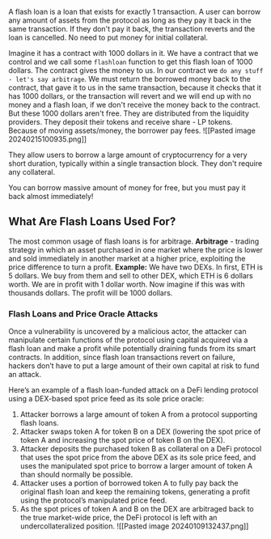 A flash loan is a loan that exists for exactly 1 transaction. A user can borrow any amount of assets from the protocol as long as they pay it back in the same transaction. If they don't pay it back, the transaction reverts and the loan is cancelled.  No need to put money for initial collateral.

Imagine it has a contract with 1000 dollars in it. We have a contract that we control and we call some `flashloan` function to get this flash loan of 1000 dollars. The contract gives the money to us. In our contract we `do any stuff - let's say arbitrage`. We must return the borrowed money back to the contract, that gave it to us in the same transaction, because it checks that it has 1000 dollars, or the transaction will revert and we will end up with no money and a flash loan, if we don't receive the money back to the contract.
But these 1000 dollars aren't free. They are distributed from the liquidity providers. They deposit their tokens and receive share - LP tokens. Because of moving assets/money, the borrower pay fees. 
![[Pasted image 20240215100935.png]]

They allow users to borrow a large amount of cryptocurrency for a very short duration, typically within a single transaction block. They don't require any collateral.

You can borrow massive amount of money for free, but you must pay it back almost immediately!

## What Are Flash Loans Used For?

The most common usage of flash loans is for arbitrage.
**Arbitrage** - trading strategy in which an asset purchased in one market where the price is lower and sold immediately in another market at a higher price, exploiting the price difference to turn a profit.
**Example:** We have two DEXs. In first, ETH is 5 dollars. We buy from them and sell to other DEX, which ETH is 6 dollars worth. We are in profit with 1 dollar worth. Now imagine if this was with thousands dollars. The profit will be 1000 dollars.

### Flash Loans and Price Oracle Attacks

Once a vulnerability is uncovered by a malicious actor, the attacker can manipulate certain functions of the protocol using capital acquired via a flash loan and make a profit while potentially draining funds from its smart contracts. In addition, since flash loan transactions revert on failure, hackers don’t have to put a large amount of their own capital at risk to fund an attack.

Here’s an example of a flash loan-funded attack on a DeFi lending protocol using a DEX-based spot price feed as its sole price oracle:

1. Attacker borrows a large amount of token A from a protocol supporting flash loans.
2. Attacker swaps token A for token B on a DEX (lowering the spot price of token A and increasing the spot price of token B on the DEX).
3. Attacker deposits the purchased token B as collateral on a DeFi protocol that uses the spot price from the above DEX as its sole price feed, and uses the manipulated spot price to borrow a larger amount of token A than should normally be possible.
4. Attacker uses a portion of borrowed token A to fully pay back the original flash loan and keep the remaining tokens, generating a profit using the protocol’s manipulated price feed.
5. As the spot prices of token A and B on the DEX are arbitraged back to the true market-wide price, the DeFi protocol is left with an undercollateralized position.
![[Pasted image 20240109132437.png]]